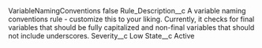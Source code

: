 <?xml version="1.0" encoding="UTF-8"?>
<CustomMetadata xmlns="http://soap.sforce.com/2006/04/metadata" xmlns:xsi="http://www.w3.org/2001/XMLSchema-instance" xmlns:xsd="http://www.w3.org/2001/XMLSchema">
    <label>VariableNamingConventions</label>
    <protected>false</protected>
    <values>
        <field>Rule_Description__c</field>
        <value xsi:type="xsd:string">A variable naming conventions rule - customize this to your liking. Currently, it checks for final variables that should be fully capitalized and non-final variables that should not include underscores.</value>
    </values>
    <values>
        <field>Severity__c</field>
        <value xsi:type="xsd:string">Low</value>
    </values>
    <values>
        <field>State__c</field>
        <value xsi:type="xsd:string">Active</value>
    </values>
</CustomMetadata>
